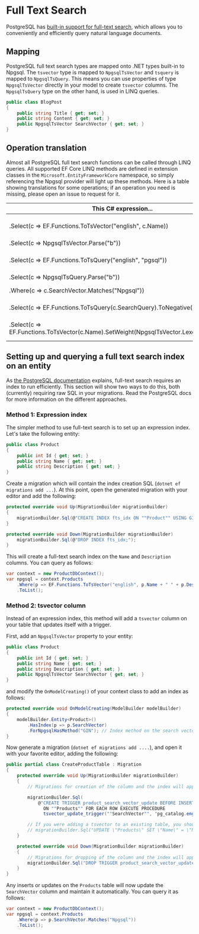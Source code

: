 # Full Text Search

PostgreSQL has [built-in support for full-text search](https://www.postgresql.org/docs/current/static/textsearch.html), which allows you to conveniently and efficiently query natural language documents.

## Mapping

PostgreSQL full text search types are mapped onto .NET types built-in to Npgsql. The `tsvector` type is mapped to `NpgsqlTsVector` and `tsquery` is mapped to `NpgsqlTsQuery`. This means you can use properties of type `NpgsqlTsVector` directly in your model to create `tsvector` columns. The `NpgsqlTsQuery` type on the other hand, is used in LINQ queries.

```c#
public class BlogPost
{
    public string Title { get; set; }
    public string Content { get; set; }
    public NpgsqlTsVector SearchVector { get; set; }
}
```

## Operation translation

Almost all PostgreSQL full text search functions can be called through LINQ queries. All supported EF Core LINQ methods are defined in extension classes in the `Microsoft.EntityFrameworkCore` namespace, so simply referencing the Npgsql provider will light up these methods. Here is a table showing translations for some operations; if an operation you need is missing, please open an issue to request for it.

| This C# expression...                                    | ... gets translated to this SQL                                     |
|----------------------------------------------------------|---------------------------------------------------------------------|
| .Select(c => EF.Functions.ToTsVector("english", c.Name)) | [SELECT to_tsvector('english'::regconfig, c."Name")](https://www.postgresql.org/docs/current/static/textsearch-controls.html#TEXTSEARCH-PARSING-DOCUMENTS)
| .Select(c => NpgsqlTsVector.Parse("b"))                  | [SELECT CAST('b' AS tsvector)](https://www.postgresql.org/docs/current/static/sql-expressions.html#SQL-SYNTAX-TYPE-CASTS)
| .Select(c => EF.Functions.ToTsQuery("english", "pgsql")) | [SELECT to_tsquery('english'::regconfig, 'pgsql')`](https://www.postgresql.org/docs/current/static/textsearch-controls.html#TEXTSEARCH-PARSING-QUERIES)
| .Select(c => NpgsqlTsQuery.Parse("b"))                   | [SELECT CAST('b' AS tsquery)](https://www.postgresql.org/docs/current/static/sql-expressions.html#SQL-SYNTAX-TYPE-CASTS)
| .Where(c => c.SearchVector.Matches("Npgsql"))            | [WHERE c."SearchVector" @@ 'Npgsql'](https://www.postgresql.org/docs/current/static/textsearch-intro.html#TEXTSEARCH-MATCHING)
| .Select(c => EF.Functions.ToTsQuery(c.SearchQuery).ToNegative()) | [SELECT !! to_tsquery(c."SearchQuery")](https://www.postgresql.org/docs/current/static/textsearch-features.html#TEXTSEARCH-MANIPULATE-TSQUERY)
| .Select(c => EF.Functions.ToTsVector(c.Name).SetWeight(NpgsqlTsVector.Lexeme.Weight.A)) | [SELECT setweight(to_tsvector(c."Name"), 'A')](https://www.postgresql.org/docs/current/static/textsearch-features.html#TEXTSEARCH-MANIPULATE-TSVECTOR)

## Setting up and querying a full text search index on an entity

As [the PostgreSQL documentation](https://www.postgresql.org/docs/current/static/textsearch-tables.html) explains, full-text search requires an index to run efficiently. This section will show two ways to do this, both (currently) requiring raw SQL in your migrations. Read the PostgreSQL docs for more information on the different approaches.

### Method 1: Expression index

The simpler method to use full-text search is to set up an expression index. Let's take the following entity:

```c#
public class Product
{
    public int Id { get; set; }
    public string Name { get; set; }
    public string Description { get; set; }
}
```

Create a migration which will contain the index creation SQL (`dotnet ef migrations add ...`). At this point, open the generated migration with your editor and add the following:

```c#
protected override void Up(MigrationBuilder migrationBuilder)
{
    migrationBuilder.Sql(@"CREATE INDEX fts_idx ON ""Product"" USING GIN (to_tsvector('english', ""Name"" || ' ' || ""Description""));");
}

protected override void Down(MigrationBuilder migrationBuilder)
    migrationBuilder.Sql(@"DROP INDEX fts_idx;");
}
```

This will create a full-text search index on the `Name` and `Description` columns. You can query as follows:

```c#
var context = new ProductDbContext();
var npgsql = context.Products
    .Where(p => EF.Functions.ToTsVector("english", p.Name + " " + p.Description).Matches("Npgsql"))
    .ToList();
```

### Method 2: tsvector column

Instead of an expression index, this method will add a `tsvector` column on your table that updates itself with a trigger.

First, add an `NpgsqlTsVector` property to your entity:

```c#
public class Product
{
    public int Id { get; set; }
    public string Name { get; set; }
    public string Description { get; set; }
    public NpgsqlTsVector SearchVector { get; set; }
}
```

and modify the `OnModelCreating()` of your context class to add an index as follows:

```c#
protected override void OnModelCreating(ModelBuilder modelBuilder)
{
    modelBuilder.Entity<Product>()
        .HasIndex(p => p.SearchVector)
        .ForNpgsqlHasMethod("GIN"); // Index method on the search vector (GIN or GIST)
}
```

Now generate a migration (`dotnet ef migrations add ....`), and open it with your favorite editor, adding the following:

```c#
public partial class CreateProductTable : Migration
{
    protected override void Up(MigrationBuilder migrationBuilder)
    {
        // Migrations for creation of the column and the index will appear here, all we need to do is set up the trigger to update the column:

        migrationBuilder.Sql(
            @"CREATE TRIGGER product_search_vector_update BEFORE INSERT OR UPDATE
              ON ""Products"" FOR EACH ROW EXECUTE PROCEDURE
              tsvector_update_trigger(""SearchVector"", 'pg_catalog.english', ""Name"", ""Description"");");

        // If you were adding a tsvector to an existing table, you should populate the column using an UPDATE
        // migrationBuilder.Sql("UPDATE \"Products\" SET \"Name\" = \"Name\";");
    }

    protected override void Down(MigrationBuilder migrationBuilder)
    {
        // Migrations for dropping of the column and the index will appear here, all we need to do is drop the trigger:
        migrationBuilder.Sql("DROP TRIGGER product_search_vector_update");
    }
}
```

Any inserts or updates on the `Products` table will now update the `SearchVector` column and maintain it automatically. You can query it as follows:

```c#
var context = new ProductDbContext();
var npgsql = context.Products
    .Where(p => p.SearchVector.Matches("Npgsql"))
    .ToList();
```
